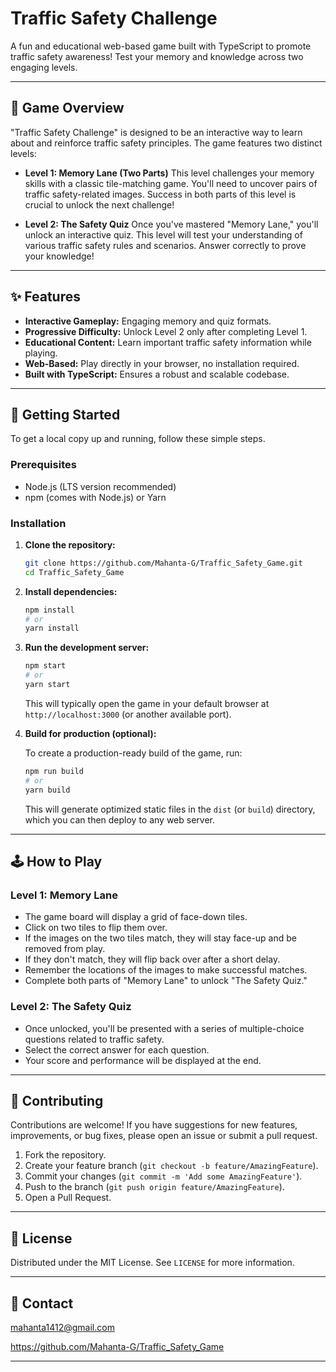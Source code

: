 # Traffic Safety Challenge

A fun and educational web-based game built with TypeScript to promote traffic safety awareness\! Test your memory and knowledge across two engaging levels.

-----

## 🚦 Game Overview

"Traffic Safety Challenge" is designed to be an interactive way to learn about and reinforce traffic safety principles. The game features two distinct levels:

  * **Level 1: Memory Lane (Two Parts)**
    This level challenges your memory skills with a classic tile-matching game. You'll need to uncover pairs of traffic safety-related images. Success in both parts of this level is crucial to unlock the next challenge\!

  * **Level 2: The Safety Quiz**
    Once you've mastered "Memory Lane," you'll unlock an interactive quiz. This level will test your understanding of various traffic safety rules and scenarios. Answer correctly to prove your knowledge\!

-----

## ✨ Features

  * **Interactive Gameplay:** Engaging memory and quiz formats.
  * **Progressive Difficulty:** Unlock Level 2 only after completing Level 1.
  * **Educational Content:** Learn important traffic safety information while playing.
  * **Web-Based:** Play directly in your browser, no installation required.
  * **Built with TypeScript:** Ensures a robust and scalable codebase.

-----

## 🚀 Getting Started

To get a local copy up and running, follow these simple steps.

### Prerequisites

  * Node.js (LTS version recommended)
  * npm (comes with Node.js) or Yarn

### Installation

1.  **Clone the repository:**

    ```bash
    git clone https://github.com/Mahanta-G/Traffic_Safety_Game.git
    cd Traffic_Safety_Game
    ```

2.  **Install dependencies:**

    ```bash
    npm install
    # or
    yarn install
    ```

3.  **Run the development server:**

    ```bash
    npm start
    # or
    yarn start
    ```

    This will typically open the game in your default browser at `http://localhost:3000` (or another available port).

4.  **Build for production (optional):**

    To create a production-ready build of the game, run:

    ```bash
    npm run build
    # or
    yarn build
    ```

    This will generate optimized static files in the `dist` (or `build`) directory, which you can then deploy to any web server.

-----

## 🕹️ How to Play

### Level 1: Memory Lane

  * The game board will display a grid of face-down tiles.
  * Click on two tiles to flip them over.
  * If the images on the two tiles match, they will stay face-up and be removed from play.
  * If they don't match, they will flip back over after a short delay.
  * Remember the locations of the images to make successful matches.
  * Complete both parts of "Memory Lane" to unlock "The Safety Quiz."

### Level 2: The Safety Quiz

  * Once unlocked, you'll be presented with a series of multiple-choice questions related to traffic safety.
  * Select the correct answer for each question.
  * Your score and performance will be displayed at the end.

-----

## 🤝 Contributing

Contributions are welcome\! If you have suggestions for new features, improvements, or bug fixes, please open an issue or submit a pull request.

1.  Fork the repository.
2.  Create your feature branch (`git checkout -b feature/AmazingFeature`).
3.  Commit your changes (`git commit -m 'Add some AmazingFeature'`).
4.  Push to the branch (`git push origin feature/AmazingFeature`).
5.  Open a Pull Request.

-----

## 📄 License

Distributed under the MIT License. See `LICENSE` for more information.

-----

## 📧 Contact

mahanta1412@gmail.com

https://github.com/Mahanta-G/Traffic_Safety_Game

-----
